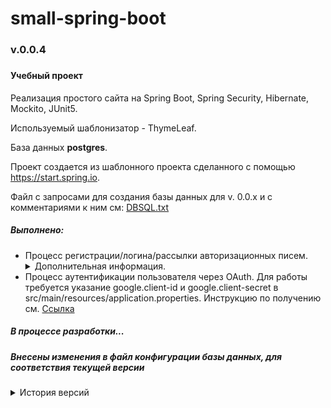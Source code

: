 # small-spring-boot
<h3>v.0.0.4<h3>
<h4>Учебный проект</h4>

<p>Реализация простого сайта на Spring Boot, Spring Security, Hibernate, Mockito, JUnit5.</p>
<p>Используемый шаблонизатор - ThymeLeaf.</p>
<p>База данных <b>postgres</b>.</p>
<p>Проект создается из шаблонного проекта сделанного с помощью 
<a href="https://start.spring.io">https://start.spring.io</a>.</p>
<p>Файл с запросами для создания базы данных для v. 0.0.x и с комментариями к ним см:
<a href="https://github.com/Novoselov-pavel/small-spring-boot/blob/master/DBSQL.txt">DBSQL.txt</a></p>
<h5>Выполнено:</h5>
<ul>
<li>Процесс регистрации/логина/рассылки авторизационных писем. <details><summary>Дополнительная информация.</summary>

<p>Пакет com.npn.spring.learning.spring.smallspringboot.model.mail ответственен за рассылку регистрационных писем.</p>

<p>Пакет com.npn.spring.learning.spring.smallspringboot.model.backgroundtread ответственен за работу фоновых процессов на сервере.
Запускается через класс com.npn.spring.learning.spring.smallspringboot.configurations.ApplicationStartup.
</p>

<p>Пакет com.npn.spring.learning.spring.smallspringboot.model.html ответственен за выдачу пользователю навигационного (верхнего) меню, в соответствии с правами пользователя.</p>

<p>В пакете com.npn.spring.learning.spring.smallspringboot.model.dbservices находятся интерфейсы и службы для работы с базой данных.
</p>

<p>Пакет com.npn.spring.learning.spring.smallspringboot.model.security ответственен за работу безопасности (пользователи, роли пользователей, авторизационное письмо и т.д.).
</p>

</details>

</li>
<li>Процесс аутентификации пользователя через OAuth. Для работы требуется указание 
google.client-id и google.client-secret в src/main/resources/application.properties. Инструкцию по получению см. <a href="https://support.webasyst.ru/20629/auth-google/">Ссылка</a>
</li>

</ul>

<h5>В процессе разработки...</h5>
<h5>Внесены изменения в файл конфигурации базы данных, для соответствия текущей версии</h5>

<details><summary>История версий</summary>

<h5>Версия 0.0.4</h5>
<p>Реализованна авторизация пользователей через OAuth (Google).</p>

<h5>Версия 0.0.3</h5>
<p>Рассылка писем и авторизация подключена к регистрационной форме.</p>

<h5>Версия 0.0.2.c</h5>
<p>Закончена работа с рассылкой авторизационных писем и контроллерами для приема и верификации авторизации. 
Авторизация еще не подключена к регистрационной форме.</p>

<h5>Версия 0.0.2.b</h5>
<p>Добавлена фабрика фоновых процессов. Добавлена конфигурация для запуска посторонних процессов после загрузки 
сервера. Добавлен фоновый процесс для отправки авторизационных писем с периодическим срабатыванием (работает).</p>


<h5>Версия 0.0.2.a</h5>
<p>Добавлено кеширование для HtmlNavElementService из пакета package com.npn.spring.learning.spring.smallspringboot.model.html.services.</p>

<h5>Версия 0.0.2</h5>
<p>Добавлена возможность настройки элементов меню на странице администратора. Меню выводится в виде 
дерева с помощью плагина <a href="https://www.jstree.com">jstree</a>.</p>

<h5>Версия 0.0.1</h5>
<p>Рефакторинг.</p>

<h5>Версия 0.0.1.a</h5>
<p>Закончена реализация работы с пользователями (регистрация в базе данных, авторизация, 
   запрет использования нескольких сессий, автоматическое перенаправление авторизированного пользователя с главной страницы на личную).
</p>
<p>Реализованно автоматическое создание заголовка страницы из записей в БД, и автоматическое изменение заголовка согласно прав доступа пользователя.</p>
<p>Реализована страница работы с пользователями для администратора - получение таблицы с пользователями, 
удаление пользователя, изменение данных пользователя.</p>


</details>
